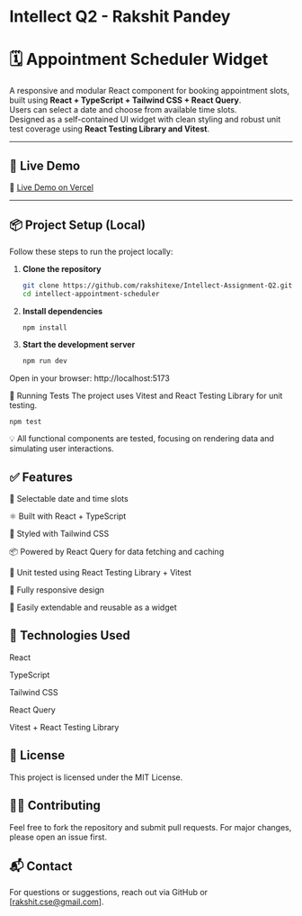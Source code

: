# Intellect Q2 - Rakshit Pandey

# 🗓️ Appointment Scheduler Widget

A responsive and modular React component for booking appointment slots, built using **React + TypeScript + Tailwind CSS + React Query**.  
Users can select a date and choose from available time slots.  
Designed as a self-contained UI widget with clean styling and robust unit test coverage using **React Testing Library and Vitest**.

---

## 🚀 Live Demo

🔗 [Live Demo on Vercel](https://intellect-assignment-q2-rakshit.vercel.app/)  

---

## 📦 Project Setup (Local)

Follow these steps to run the project locally:

1. **Clone the repository**
   ```bash
   git clone https://github.com/rakshitexe/Intellect-Assignment-Q2.git
   cd intellect-appointment-scheduler
2. **Install dependencies**
    ```bash
    npm install
3. **Start the development server**
    ```bash
    npm run dev

Open in your browser:
http://localhost:5173

🧪 Running Tests
The project uses Vitest and React Testing Library for unit testing.

    npm test
💡 All functional components are tested, focusing on rendering data and simulating user interactions.


## ✅ Features
📅 Selectable date and time slots

⚛️ Built with React + TypeScript

💅 Styled with Tailwind CSS

📦 Powered by React Query for data fetching and caching

🧪 Unit tested using React Testing Library + Vitest

📱 Fully responsive design

🔁 Easily extendable and reusable as a widget

## 🧠 Technologies Used
React

TypeScript

Tailwind CSS

React Query

Vitest + React Testing Library

## 📝 License
This project is licensed under the MIT License.

## 🙋‍♂️ Contributing
Feel free to fork the repository and submit pull requests. For major changes, please open an issue first.

## 📬 Contact
For questions or suggestions, reach out via GitHub or [rakshit.cse@gmail.com].

